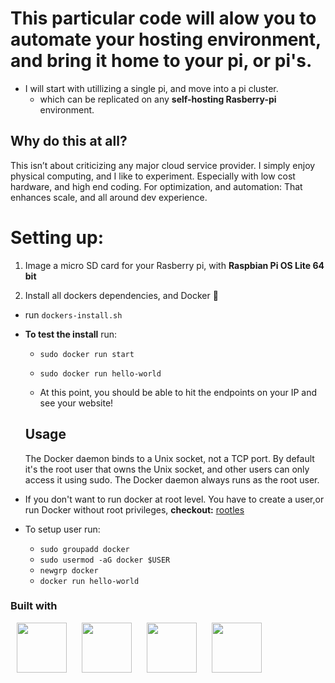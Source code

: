 # This particular code will alow you to automate your hosting environment, and bring it home to your pi, or pi's.

- I will start with utillizing a single pi, and move into a pi cluster.
  - which can be replicated on any **self-hosting Rasberry-pi** environment.

## Why do this at all?

This isn’t about criticizing any major cloud service provider. I simply enjoy physical computing, and I like to experiment. Especially with low cost hardware, and high end coding. For optimization, and automation: That enhances scale, and all around dev experience.

# Setting up:

1. Image a micro SD card for your Rasberry pi, with **Raspbian Pi OS Lite 64 bit**

2. Install all dockers dependencies, and Docker 🐳

- run `dockers-install.sh`

- **To test the install** run:

  - `sudo docker run start`
  - `sudo docker run hello-world`

  - At this point, you should be able to hit the endpoints on your IP and see your website!

  ## Usage

  The Docker daemon binds to a Unix socket, not a TCP port. By default it's the root user that owns the Unix socket, and other users can only access it using sudo. The Docker daemon always runs as the root user.

- If you don't want to run docker at root level. You have to create a user,or run Docker without root privileges, **checkout:** [rootles](https://docs.docker.com/engine/security/rootless/)
- To setup user run:
  - `sudo groupadd docker`
  - `sudo usermod -aG docker $USER`
  - `newgrp docker`
  - `docker run hello-world`

### Built with

   <p>
    <img src="https://cdn.jsdelivr.net/gh/devicons/devicon@latest/icons/ohmyzsh/ohmyzsh-original.svg" height="80" width="80" hspace="10px"/> 
    <img src="https://cdn.jsdelivr.net/gh/devicons/devicon@latest/icons/bash/bash-plain.svg" height="80" width="80" hspace="10px"/>
    <img src="https://cdn.jsdelivr.net/gh/devicons/devicon@latest/icons/docker/docker-original.svg" height="80" width="80" hspace="10px" />
    <img src="https://cdn.jsdelivr.net/gh/devicons/devicon@latest/icons/raspberrypi/raspberrypi-original.svg" height="80" width="80" hspace="10px" />
           
   </p>
